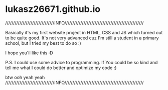 # lukasz26671.github.io
///////////////////////////////INFO//////////////////////////////////////////////////

Basically it's my first website project in HTML, CSS and JS 
which turned out to be quite good. 
It's not very advanced cuz I'm still a student in a primary school, 
but I tried my best to do so :) 

I hope you'll like this :D

P.S. 
I could use some advice to programming.
If You could be so kind and tell me what I could do better and optimize my code :)

btw ooh yeah yeah
///////////////////////////////INFO//////////////////////////////////////////////////
